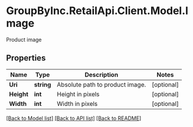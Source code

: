 # GroupByInc.RetailApi.Client.Model.Image
Product image

## Properties

Name | Type | Description | Notes
------------ | ------------- | ------------- | -------------
**Uri** | **string** | Absolute path to product image. | [optional] 
**Height** | **int** | Height in pixels | [optional] 
**Width** | **int** | Width in pixels | [optional] 

[[Back to Model list]](../README.md#documentation-for-models) [[Back to API list]](../README.md#documentation-for-api-endpoints) [[Back to README]](../README.md)

